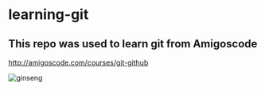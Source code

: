 # learning-git

## This repo was used to learn git from Amigoscode

http://amigoscode.com/courses/git-github

![ginseng](https://user-images.githubusercontent.com/86570016/128902369-50d90431-497d-48d4-8248-120e4a5fb6c3.jpg)

